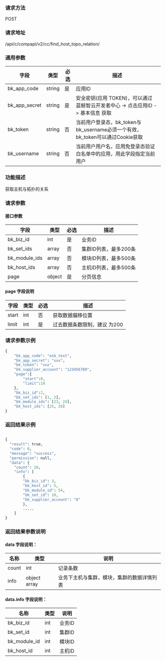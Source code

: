 
### 请求方法

POST


### 请求地址

/api/c/compapi/v2/cc/find_host_topo_relation/


### 通用参数

| 字段 | 类型 | 必选 |  描述 |
|-----------|------------|--------|------------|
| bk_app_code  |  string    | 是 | 应用ID     |
| bk_app_secret|  string    | 是 | 安全密钥(应用 TOKEN)，可以通过 蓝鲸智云开发者中心 -> 点击应用ID -> 基本信息 获取 |
| bk_token     |  string    | 否 | 当前用户登录态，bk_token与bk_username必须一个有效，bk_token可以通过Cookie获取 |
| bk_username  |  string    | 否 | 当前用户用户名，应用免登录态验证白名单中的应用，用此字段指定当前用户 |


### 功能描述

获取主机与拓扑的关系

### 请求参数



#### 接口参数

| 字段      |  类型      | 必选   |  描述      |
|-----------|------------|--------|------------|
 bk_biz_id| int| 是|业务ID|
| bk_set_ids|array | 否| 集群ID列表，最多200条|
| bk_module_ids|array | 否| 模块ID列表，最多500条| 
| bk_host_ids|array | 否| 主机ID列表，最多500条| 
| page| object| 是|分页信息|

#### page 字段说明

| 字段      |  类型      | 必选   |  描述      |
|-----------|------------|--------|------------|
|start|int|否|获取数据偏移位置|
|limit|int|是|过去数据条数限制，建议 为200|

### 请求参数示例

```python
{
    "bk_app_code": "esb_test",
    "bk_app_secret": "xxx",
    "bk_token": "xxx",
    "bk_supplier_account": "123456789",
    "page":{
        "start":0,
        "limit":10
    },
    "bk_biz_id":2,
    "bk_set_ids": [1, 2],
    "bk_module_ids": [23, 24],
    "bk_host_ids": [25, 26]
}
```

### 返回结果示例

```python

{
  "result": true,
  "code": 0,
  "message": "success",
  "permission": null,
  "data": {
    "count": 10,
    "info": [
        {
        "bk_biz_id": 3,
        "bk_host_id": 5,
        "bk_module_id": 54,
        "bk_set_id": 10,
        "bk_supplier_account": "0"
        },
        .....
    ]
}
```



### 返回结果参数说明


#### data 字段说明：

| 名称  | 类型  | 说明 |
|---|---|---|
| count| int| 记录条数 |
| info| object array |  业务下主机与集群，模块，集群的数据详情列表 |


#### data.info 字段说明：
| 名称  | 类型  | 说明 |
|---|---|---|
| bk_biz_id | int | 业务ID |
| bk_set_id | int | 集群ID |
| bk_module_id | int | 模块ID |
| bk_host_id | int | 主机ID |